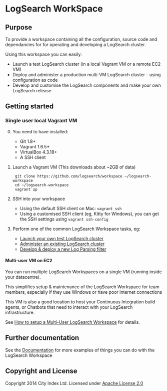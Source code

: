 # LogSearch WorkSpace

## Purpose
To provide a workspace containing all the configuration, source code and dependancies for for operating and developing a LogSearch cluster.  

Using this workspace you can easily:

* Launch a test LogSearch cluster (in a local Vagrant VM or a remote EC2 VM)
* Deploy and administer a production multi-VM LogSearch cluster - using configuration as code
* Develop and customise the LogSearch components and make your own LogSearch release

## Getting started

### Single user local Vagrant VM

0. You need to have installed:
    * Git 1.8+
    * Vagrant 1.6.5+
    * VirtualBox 4.3.18+
    * A SSH client
0. Launch a Vagrant VM (This downloads about ~2GB of data)

        git clone https://github.com/logsearch/workspace ~/logsearch-workspace
        cd ~/logsearch-workspace
        vagrant up
          
0. SSH into your workspace
    * Using the default SSH client on Mac: `vagrant ssh`
    * Using a customised SSH client (eg, Kitty for Windows), you can get the SSH settings using `vagrant ssh-config`

0. Perform one of the common LogSearch Workspace tasks, eg:
    * [Launch your own test LogSearch cluster](docs/LaunchTestLogSearchCluster.md)
    * [Administer an existing LogSearch cluster](docs/AdministerLogSearchCluster.md)
    * [Develop & deploy a new Log Parsing filter](docs/DevelopAndDeployALogParsingFilter.md)

#### Multi-user VM on EC2

You can run multiple LogSearch Workspaces on a single VM (running inside your datacentre).  

This simplifies setup & maintenance of the LogSearch Workspace for team members, especially if they use Windows or have poor internet connections

This VM is also a good location to host your Continuous Integration build agents, or Chatbots that need to interact with your LogSearch infrastructure.

See [How to setup a Multi-User LogSearch Workspace](docs/SetupMultiUserLogSearchWorkspace.md) for details.

## Further documentation

See the [Documentation](docs/README.md) for more examples of things you can do with the LogSearch Workspace
## Copyright and License

Copyright 2014 City Index Ltd.  Licensed under [Apache License 2.0](./LICENSE)
